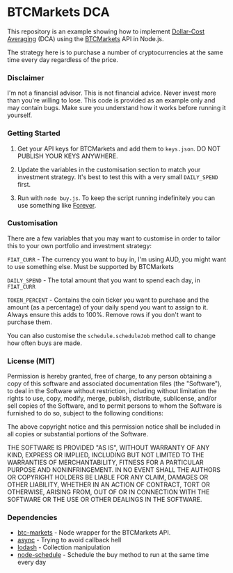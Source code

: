 # BTCMarkets DCA

This repository is an example showing how to implement [Dollar-Cost Averaging](http://www.investopedia.com/terms/d/dollarcostaveraging.asp) (DCA) using the [BTCMarkets](https://www.btcmarkets.net) API in Node.js.

The strategy here is to purchase a number of cryptocurrencies at the same time every day regardless of the price.

### Disclaimer

I'm not a financial advisor. This is not financial advice. Never invest more than you're willing to lose. This code is provided as an example only and may contain bugs. Make sure you understand how it works before running it yourself.

### Getting Started

1. Get your API keys for BTCMarkets and add them to `keys.json`. DO NOT PUBLISH YOUR KEYS ANYWHERE.

2. Update the variables in the customisation section to match your investment strategy. It's best to test this with a very small `DAILY_SPEND` first.

3. Run with `node buy.js`. To keep the script running indefinitely you can use something like [Forever](https://github.com/foreverjs/forever).

### Customisation

There are a few variables that you may want to customise in order to tailor this to your own portfolio and investment strategy:

`FIAT_CURR` - The currency you want to buy in, I'm using AUD, you might want to use something else. Must be supported by BTCMarkets

`DAILY_SPEND` - The total amount that you want to spend each day, in `FIAT_CURR`

`TOKEN_PERCENT` - Contains the coin ticker you want to purchase and the amount (as a percentage) of your daily spend you want to assign to it. Always ensure this adds to 100%. Remove rows if you don't want to purchase them.

You can also customise the `schedule.scheduleJob` method call to change how often buys are made.


### License (MIT)

Permission is hereby granted, free of charge, to any person obtaining a copy of this software and associated documentation files (the "Software"), to deal in the Software without restriction, including without limitation the rights to use, copy, modify, merge, publish, distribute, sublicense, and/or sell copies of the Software, and to permit persons to whom the Software is furnished to do so, subject to the following conditions:

The above copyright notice and this permission notice shall be included in all copies or substantial portions of the Software.

THE SOFTWARE IS PROVIDED "AS IS", WITHOUT WARRANTY OF ANY KIND, EXPRESS OR IMPLIED, INCLUDING BUT NOT LIMITED TO THE WARRANTIES OF MERCHANTABILITY, FITNESS FOR A PARTICULAR PURPOSE AND NONINFRINGEMENT. IN NO EVENT SHALL THE AUTHORS OR COPYRIGHT HOLDERS BE LIABLE FOR ANY CLAIM, DAMAGES OR OTHER LIABILITY, WHETHER IN AN ACTION OF CONTRACT, TORT OR OTHERWISE, ARISING FROM, OUT OF OR IN CONNECTION WITH THE SOFTWARE OR THE USE OR OTHER DEALINGS IN THE SOFTWARE.

### Dependencies

* [btc-markets](https://github.com/naddison36/btc-markets) - Node wrapper for the BTCMarkets API.
* [async](https://github.com/caolan/async) - Trying to avoid callback hell
* [lodash](https://github.com/lodash/lodash) - Collection manipulation
* [node-schedule](https://github.com/node-schedule/node-schedule) - Schedule the buy method to run at the same time every day
